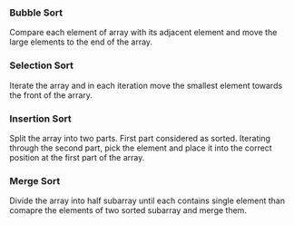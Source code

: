 ### Bubble Sort
Compare each element of array with its adjacent element and move the large elements to the end of the array.

### Selection Sort
Iterate the array and in each iteration move the smallest element towards the front of the arrary.

### Insertion Sort
Split the array into two parts. First part considered as sorted. Iterating through the second part, pick the element and place it into the correct position at the first part of the array. 

### Merge Sort
Divide the array into half subarray until each contains single element than comapre the elements of two sorted subarray and merge them.